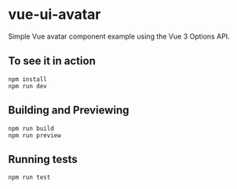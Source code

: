 # vue-ui-avatar
Simple Vue avatar component example using the Vue 3 Options API.

## To see it in action
```
npm install
npm run dev
```

## Building and Previewing
```
npm run build
npm run preview
```

## Running tests
```
npm run test
```